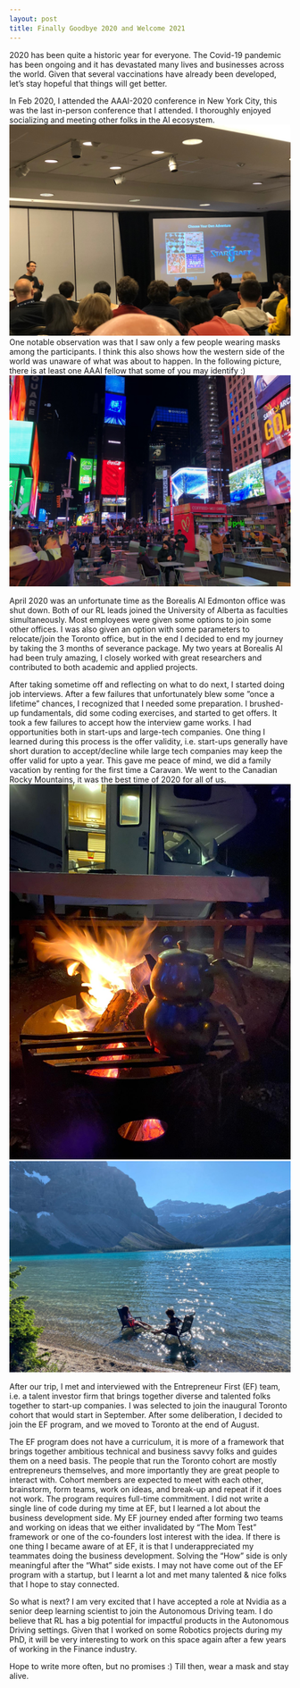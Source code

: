 ```yaml
---
layout: post
title: Finally Goodbye 2020 and Welcome 2021 
---
```


2020 has been quite a historic year for everyone. The Covid-19 pandemic has been ongoing and it has devastated many lives and businesses across the world. Given that several vaccinations have already been developed, let’s stay hopeful that things will get better.

In Feb 2020, I attended the AAAI-2020 conference in New York City, this was the last in-person conference that I attended. I thoroughly enjoyed socializing and meeting other folks in the AI ecosystem.  ![AAAI-2020](/images/aaai_20_nyc.jpg)  One notable observation was that I saw only a few people wearing masks among the participants. I think this also shows how the western side of the world was unaware of what was about to happen. In the following picture, there is at least one AAAI fellow that some of you may identify :) ![NYC-2020](/images/nyc_feb_2020.jpg) 


 
April 2020 was an unfortunate time as the Borealis AI Edmonton office was shut down. Both of our RL leads joined the University of Alberta as faculties simultaneously. Most employees were given some options to join some other offices. I was also given an option with some parameters to relocate/join the Toronto office, but in the end I decided to end my journey by taking the 3 months of severance package. My two years at Borealis AI had been truly amazing, I closely worked with great researchers and contributed to both academic and applied projects. 

After taking sometime off and reflecting on what to do next, I started doing job interviews. After a few failures that unfortunately blew some ”once a lifetime” chances, I recognized that I needed some preparation. I brushed-up fundamentals, did some coding exercises, and started to get offers. It took a few failures to accept how the interview game works. I had opportunities both in start-ups and large-tech companies. One thing I learned during this process is the offer validity, i.e. start-ups generally have short duration to accept/decline while large tech companies may keep the offer valid for upto a year. This gave me peace of mind, we did a family vacation by renting for the first time a Caravan. We went to the Canadian Rocky Mountains, it was the best time of 2020 for all of us.  ![RV-2020](/images/rv_tea.JPG) ![RV-2020](/images/kids_lake.JPG) 


After our trip, I met and interviewed with the Entrepreneur First (EF) team, i.e. a talent investor firm that brings together diverse and talented folks together to start-up companies. I was selected to join the inaugural Toronto cohort that would start in September. After some deliberation, I decided to join the EF program, and we moved to Toronto at the end of August. 

The EF program does not have a curriculum, it is more of a framework that brings together ambitious technical and business savvy folks and guides them on a need basis. The people that run the Toronto cohort are mostly entrepreneurs themselves, and more importantly they are great people to interact with. Cohort members are expected to meet with each other, brainstorm, form teams, work on ideas, and break-up and repeat if it does not work. The program requires full-time commitment. I did not write a single line of code during my time at EF, but I learned a lot about the business development side. My EF journey ended after forming two teams and working on ideas that we either invalidated by “The Mom Test” framework or one of the co-founders lost interest with the idea. If there is one thing I became aware of at EF, it is that I underappreciated my teammates doing the business development. Solving the “How” side is only meaningful after the “What” side exists. I may not have come out of the EF program with a startup, but I learnt a lot and met many talented & nice folks that I hope to stay connected. 

So what is next? I am very excited that I have accepted a role at Nvidia as a senior deep learning scientist to join the Autonomous Driving team. I do believe that RL has a big potential for impactful products in the Autonomous Driving settings. Given that I worked on some Robotics projects during my PhD, it will be very interesting to work on this space again after a few years of working in the Finance industry.

Hope to write more often, but no promises :) Till then, wear a mask and stay alive.
